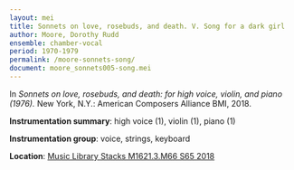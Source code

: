 ```yaml
---
layout: mei
title: Sonnets on love, rosebuds, and death. V. Song for a dark girl
author: Moore, Dorothy Rudd
ensemble: chamber-vocal
period: 1970-1979
permalink: /moore-sonnets-song/
document: moore_sonnets005-song.mei
---
```


In *Sonnets on love, rosebuds, and death: for high voice, violin, and piano (1976).* New York, N.Y.: American Composers Alliance BMI, 2018.

**Instrumentation summary**: high voice (1), violin (1), piano (1)

**Instrumentation group**: voice, strings, keyboard

**Location**: <a href="https://tufts.primo.exlibrisgroup.com/permalink/01TUN_INST/1kc9gia/alma991018220948503851" target="_blank">Music Library Stacks M1621.3.M66 S65 2018</a>

